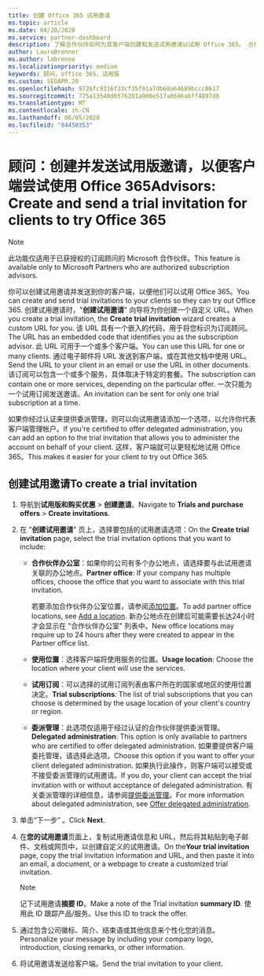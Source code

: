 ```yaml
---
title: 创建 Office 365 试用邀请
ms.topic: article
ms.date: 04/28/2020
ms.service: partner-dashboard
description: 了解合作伙伴如何为其客户端创建和发送试用邀请以试用 Office 365。 合作伙伴很多都是已获授权的订阅顾问。
author: LauraBrenner
ms.author: labrenne
ms.localizationpriority: medium
keywords: 顾问，office 365，试用版
ms.custom: SEOAPR.20
ms.openlocfilehash: 9726fc9316f33cf35f91a7db60a64689bccc0617
ms.sourcegitcommit: 775a13540d6576201a900e517a0696a6ff4897d8
ms.translationtype: MT
ms.contentlocale: zh-CN
ms.lasthandoff: 06/05/2020
ms.locfileid: "84458353"
---
```

# <a name="advisors-create-and-send-a-trial-invitation-for-clients-to-try-office-365"></a><span data-ttu-id="d0eb3-105">顾问：创建并发送试用版邀请，以便客户端尝试使用 Office 365</span><span class="sxs-lookup"><span data-stu-id="d0eb3-105">Advisors: Create and send a trial invitation for clients to try Office 365</span></span>

> [!NOTE]
> <span data-ttu-id="d0eb3-106">此功能仅适用于已获授权的订阅顾问的 Microsoft 合作伙伴。</span><span class="sxs-lookup"><span data-stu-id="d0eb3-106">This feature is available only to Microsoft Partners who are authorized subscription advisors.</span></span>

<span data-ttu-id="d0eb3-107">你可以创建试用邀请并发送到你的客户端，以便他们可以试用 Office 365。</span><span class="sxs-lookup"><span data-stu-id="d0eb3-107">You can create and send trial invitations to your clients so they can try out Office 365.</span></span> <span data-ttu-id="d0eb3-108">创建试用邀请时，"**创建试用邀请**" 向导将为你创建一个自定义 URL。</span><span class="sxs-lookup"><span data-stu-id="d0eb3-108">When you create a trial invitation, the **Create trial invitation** wizard creates a custom URL for you.</span></span> <span data-ttu-id="d0eb3-109">该 URL 具有一个嵌入的代码，用于将您标识为订阅顾问。</span><span class="sxs-lookup"><span data-stu-id="d0eb3-109">The URL has an embedded code that identifies you as the subscription advisor.</span></span> <span data-ttu-id="d0eb3-110">此 URL 可用于一个或多个客户端。</span><span class="sxs-lookup"><span data-stu-id="d0eb3-110">You can use this URL for one or many clients.</span></span> <span data-ttu-id="d0eb3-111">通过电子邮件将 URL 发送到客户端，或在其他文档中使用 URL。</span><span class="sxs-lookup"><span data-stu-id="d0eb3-111">Send the URL to your client in an email or use the URL in other documents.</span></span> <span data-ttu-id="d0eb3-112">该订阅可以包含一个或多个服务，具体取决于特定的套餐。</span><span class="sxs-lookup"><span data-stu-id="d0eb3-112">The subscription can contain one or more services, depending on the particular offer.</span></span> <span data-ttu-id="d0eb3-113">一次只能为一个试用订阅发送邀请。</span><span class="sxs-lookup"><span data-stu-id="d0eb3-113">An invitation can be sent for only one trial subscription at a time.</span></span>

<span data-ttu-id="d0eb3-114">如果你经过认证来提供委派管理，则可以向试用邀请添加一个选项，以允许你代表客户端管理帐户。</span><span class="sxs-lookup"><span data-stu-id="d0eb3-114">If you're certified to offer delegated administration, you can add an option to the trial invitation that allows you to administer the account on behalf of your client.</span></span> <span data-ttu-id="d0eb3-115">这样，客户端就可以更轻松地试用 Office 365。</span><span class="sxs-lookup"><span data-stu-id="d0eb3-115">This makes it easier for your client to try out Office 365.</span></span>

## <a name="to-create-a-trial-invitation"></a><span data-ttu-id="d0eb3-116">创建试用邀请</span><span class="sxs-lookup"><span data-stu-id="d0eb3-116">To create a trial invitation</span></span>

1. <span data-ttu-id="d0eb3-117">导航到**试用版和购买优惠**  >  **创建邀请**。</span><span class="sxs-lookup"><span data-stu-id="d0eb3-117">Navigate to **Trials and purchase offers** > **Create invitations**.</span></span>

2. <span data-ttu-id="d0eb3-118">在 "**创建试用邀请**" 页上，选择要包括的试用邀请选项：</span><span class="sxs-lookup"><span data-stu-id="d0eb3-118">On the **Create trial invitation** page, select the trial invitation options that you want to include:</span></span>

    - <span data-ttu-id="d0eb3-119">**合作伙伴办公室**：如果你的公司有多个办公地点，请选择要与此试用邀请关联的办公地点。</span><span class="sxs-lookup"><span data-stu-id="d0eb3-119">**Partner office**: If your company has multiple offices, choose the office that you want to associate with this trial invitation.</span></span>

        <span data-ttu-id="d0eb3-120">若要添加合作伙伴办公室位置，请参阅[添加位置](manage-locations.md)。</span><span class="sxs-lookup"><span data-stu-id="d0eb3-120">To add partner office locations, see [Add a location](manage-locations.md).</span></span> <span data-ttu-id="d0eb3-121">新办公地点在创建后可能需要长达24小时才会显示在 "合作伙伴办公室" 列表中。</span><span class="sxs-lookup"><span data-stu-id="d0eb3-121">New office locations may require up to 24 hours after they were created to appear in the Partner office list.</span></span>

    - <span data-ttu-id="d0eb3-122">**使用位置**：选择客户端将使用服务的位置。</span><span class="sxs-lookup"><span data-stu-id="d0eb3-122">**Usage location**: Choose the location where your client will use the services.</span></span>
    - <span data-ttu-id="d0eb3-123">**试用订阅**：可以选择的试用订阅列表由客户所在的国家或地区的使用位置决定。</span><span class="sxs-lookup"><span data-stu-id="d0eb3-123">**Trial subscriptions**: The list of trial subscriptions that you can choose is determined by the usage location of your client's country or region.</span></span>
    - <span data-ttu-id="d0eb3-124">**委派管理**：此选项仅适用于经过认证的合作伙伴提供委派管理。</span><span class="sxs-lookup"><span data-stu-id="d0eb3-124">**Delegated administration**: This option is only available to partners who are certified to offer delegated administration.</span></span> <span data-ttu-id="d0eb3-125">如果要提供客户端委托管理，请选择此选项。</span><span class="sxs-lookup"><span data-stu-id="d0eb3-125">Choose this option if you want to offer your client delegated administration.</span></span> <span data-ttu-id="d0eb3-126">如果执行此操作，则客户端可以接受或不接受委派管理的试用邀请。</span><span class="sxs-lookup"><span data-stu-id="d0eb3-126">If you do, your client can accept the trial invitation with or without acceptance of delegated administration.</span></span> <span data-ttu-id="d0eb3-127">有关委派管理的详细信息，请参阅[提供委派管理](customers-revoke-admin-privileges.md)。</span><span class="sxs-lookup"><span data-stu-id="d0eb3-127">For more information about delegated administration, see [Offer delegated administration](customers-revoke-admin-privileges.md).</span></span>

3. <span data-ttu-id="d0eb3-128">单击“下一步” 。</span><span class="sxs-lookup"><span data-stu-id="d0eb3-128">Click **Next**.</span></span>

4. <span data-ttu-id="d0eb3-129">在**您的试用邀请**页面上，复制试用邀请信息和 URL，然后将其粘贴到电子邮件、文档或网页中，以创建自定义的试用邀请。</span><span class="sxs-lookup"><span data-stu-id="d0eb3-129">On the**Your trial invitation** page, copy the trial invitation information and URL, and then paste it into an email, a document, or a webpage to create a customized trial invitation.</span></span>

    > [!NOTE]
    > <span data-ttu-id="d0eb3-130">记下试用邀请**摘要 ID**。</span><span class="sxs-lookup"><span data-stu-id="d0eb3-130">Make a note of the Trial invitation **summary ID**.</span></span> <span data-ttu-id="d0eb3-131">使用此 ID 跟踪产品/服务。</span><span class="sxs-lookup"><span data-stu-id="d0eb3-131">Use this ID to track the offer.</span></span>

5. <span data-ttu-id="d0eb3-132">通过包含公司徽标、简介、结束语或其他信息来个性化您的消息。</span><span class="sxs-lookup"><span data-stu-id="d0eb3-132">Personalize your message by including your company logo, introduction, closing remarks, or other information.</span></span>

6. <span data-ttu-id="d0eb3-133">将试用邀请发送给客户端。</span><span class="sxs-lookup"><span data-stu-id="d0eb3-133">Send the trial invitation to your client.</span></span>
